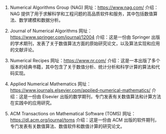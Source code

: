 

1. Numerical Algorithms Group (NAG)
网址：https://www.nag.com/
介绍：NAG 提供了用于求解科学和工程问题的高品质软件和服务，其中包括数值算法、数学建模和数据分析。

2. Journal of Numerical Algorithms
网址：https://www.springer.com/journal/12004
介绍：这是一份由 Springer 出版的学术期刊，发表了关于数值算法方面的原始研究论文，以及算法实现和应用的文献评论。

3. Numerical Recipes
网址：https://www.nr.com/
介绍：这是一本出版了多个版本的经典书籍，其中包含了关于数值分析、统计分析和科学计算的算法和代码实现。

4. Applied Numerical Mathematics
网址：https://www.journals.elsevier.com/applied-numerical-mathematics/
介绍：这是一份由 Elsevier 出版的数学期刊，专门发表有关数值算法和计算方法在实践中的应用研究。

5. ACM Transactions on Mathematical Software (TOMS)
网址：https://dl.acm.org/journal/toms
介绍：这是一份由 ACM 出版的软件期刊，专门发表有关数值算法、数值软件和数值计算的研究论文。